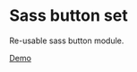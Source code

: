# Sass button set

Re-usable sass button module. 

[Demo](http://gayanvirajith.github.io/sass-button-set)